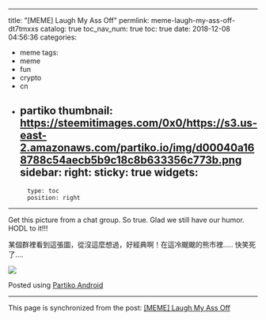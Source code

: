 
---
title: "[MEME] Laugh My Ass Off"
permlink: meme-laugh-my-ass-off-dt7tmxxs
catalog: true
toc_nav_num: true
toc: true
date: 2018-12-08 04:56:36
categories:
- meme
tags:
- meme
- fun
- crypto
- cn
- partiko
thumbnail: https://steemitimages.com/0x0/https://s3.us-east-2.amazonaws.com/partiko.io/img/d00040a168788c54aecb5b9c18c8b633356c773b.png
sidebar:
    right:
        sticky: true
widgets:
    -
        type: toc
        position: right
---


Get this picture from a chat group. So true. Glad we still have our humor. HODL to it!!!

某個群裡看到這張圖，從沒這麼想過，好經典啊！在這冷颼颼的熊市裡..... 快笑死了....

![](https://steemitimages.com/0x0/https://s3.us-east-2.amazonaws.com/partiko.io/img/d00040a168788c54aecb5b9c18c8b633356c773b.png)

Posted using [Partiko Android](https://steemit.com/@partiko-android)

- - -

This page is synchronized from the post: [[MEME] Laugh My Ass Off](https://steemit.com/@deanliu/meme-laugh-my-ass-off-dt7tmxxs)
